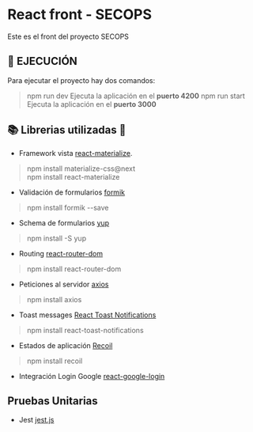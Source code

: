 # React front - SECOPS
Este es el front del proyecto SECOPS

## 🚀 EJECUCIÓN
Para ejecutar el proyecto hay dos comandos:
>npm run dev
Ejecuta la aplicación en el **puerto 4200**
>npm run start
Ejecuta la aplicación en el **puerto 3000**

## 📚 Librerias utilizadas 🧱
- Framework vista [react-materialize](https://www.npmjs.com/package/react-materialize).
> npm install materialize-css@next  
> npm install react-materialize
- Validación de formularios [formik](https://formik.org/)
> npm install formik --save
- Schema de formularios [yup](https://www.npmjs.com/package/yup)
> npm install -S yup
- Routing [react-router-dom](https://reactrouter.com/)
> npm install react-router-dom
- Peticiones al servidor [axios](https://www.npmjs.com/package/axios)
> npm install axios
- Toast messages [React Toast Notifications](https://github.com/jossmac/react-toast-notifications)
> npm install react-toast-notifications
- Estados de aplicación [Recoil](https://recoiljs.org/)
> npm install recoil
- Integración Login Google [react-google-login](https://www.npmjs.com/package/react-google-login)

## Pruebas Unitarias
- Jest [jest.js](https://jestjs.io/)